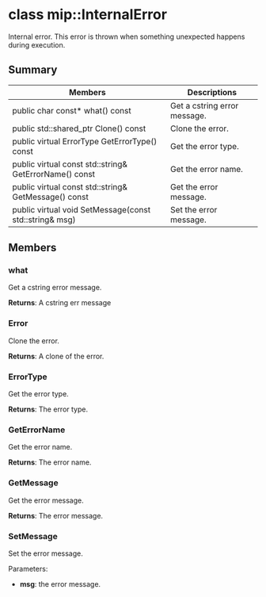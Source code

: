 # class mip::InternalError 
Internal error. This error is thrown when something unexpected happens during execution.
  
## Summary
 Members                        | Descriptions                                
--------------------------------|---------------------------------------------
 public char const* what() const  |  Get a cstring error message.
public std::shared_ptr<Error> Clone() const  |  Clone the error.
 public virtual ErrorType GetErrorType() const  |  Get the error type.
 public virtual const std::string& GetErrorName() const  |  Get the error name.
 public virtual const std::string& GetMessage() const  |  Get the error message.
 public virtual void SetMessage(const std::string& msg)  |  Set the error message.
  
## Members
  
### what
Get a cstring error message.

  
**Returns**: A cstring err message
  
### Error
Clone the error.

  
**Returns**: A clone of the error.
  
### ErrorType
Get the error type.

  
**Returns**: The error type.
  
### GetErrorName
Get the error name.

  
**Returns**: The error name.
  
### GetMessage
Get the error message.

  
**Returns**: The error message.
  
### SetMessage
Set the error message.

Parameters:  
* **msg**: the error message.

